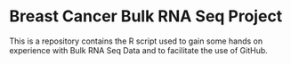 # Breast Cancer Bulk RNA Seq Project
This is a repository contains the R script used to gain some hands on experience with Bulk RNA Seq Data and to facilitate the use of GitHub.

